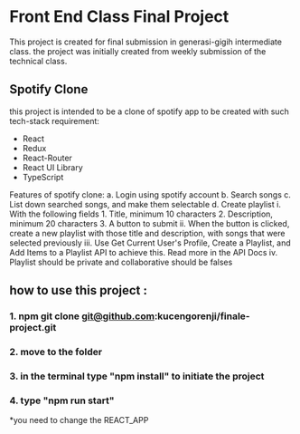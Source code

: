 # Front End Class Final Project

This project is created for final submission in generasi-gigih intermediate class. the project was initially created from weekly submission of the technical class. 

## Spotify Clone

this project is intended to be a clone of spotify app to be created with such tech-stack requirement:
- React
- Redux
- React-Router
- React UI Library
- TypeScript

Features of spotify clone:
  a. Login using spotify account
  b. Search songs
  c. List down searched songs, and make them selectable
  d. Create playlist
    i.   With the following fields
          1. Title, minimum 10 characters
          2. Description, minimum 20 characters
          3. A button to submit
    ii.  When the button is clicked, create a new playlist with those title
         and description, with songs that were selected previously
    iii. Use Get Current User's Profile, Create a Playlist, and Add Items to a
         Playlist API to achieve this. Read more in the API Docs
    iv.  Playlist should be private and collaborative should be falses

## how to use this project :

### 1. npm git clone git@github.com:kucengorenji/finale-project.git
### 2. move to the folder 
### 3. in the terminal type "npm install" to initiate the project
### 4. type "npm run start"

*you need to change the REACT_APP
